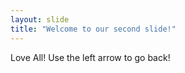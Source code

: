 ```yaml
---
layout: slide
title: "Welcome to our second slide!"
---
```

Love All!
Use the left arrow to go back!
